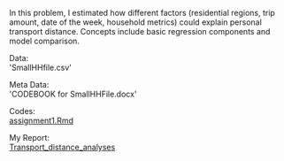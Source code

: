 In this problem, I estimated how different factors (residential regions, trip amount, date of the week, household metrics) could explain personal transport distance. 
Concepts include basic regression components and model comparison.

Data: <br>
'SmallHHfile.csv' <br>

Meta Data: <br>
'CODEBOOK for SmallHHFile.docx' <br>

Codes: <br>
[assignment1.Rmd](https://github.com/LilianYou/Geography_Analytics/blob/main/Linear%20Regression%20Models/assignment1.Rmd) <br>

My Report: <br>
[Transport_distance_analyses](https://github.com/LilianYou/Geography_Analytics/blob/main/Linear%20Regression%20Models/assignment1_Lily.pdf)
